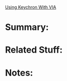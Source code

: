 [Using Keychron With VIA](https://www.keychron.com/blogs/archived/how-to-use-via-to-program-your-keyboard)
# Summary:
# Related Stuff:
# Notes: